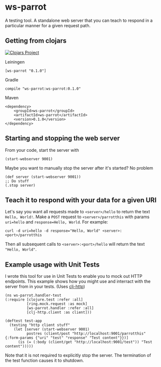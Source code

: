 # ws-parrot
A testing tool. A standalone web server that you can teach to respond in a particular manner for a given request path.

## Getting from clojars

[![Clojars Project](https://img.shields.io/clojars/v/ws-parrot.svg)](https://clojars.org/ws-parrot)

Leiningen

    [ws-parrot "0.1.0"]

Gradle

    compile "ws-parrot:ws-parrot:0.1.0"

Maven

    <dependency>
        <groupId>ws-parrot</groupId>
        <artifactId>ws-parrot</artifactId>
        <version>0.1.0</version>
    </dependency>

## Starting and stopping the web server
From your code, start the server with

    (start-webserver 9001)

Maybe you want to manually stop the server after it's started? No problem

    (def server (start-webserver 9001))
    ;; Do stuff
    (.stop server)

## Teach it to respond with your data for a given URI

Let's say you want all requests made to `<server>/hello` to return the text `Hello, World!`. Make a `POST` request to `<server>/parrotthis` with params `uri=hello` and `response=Hello, World`. For example:

    curl -d uri=hello -d response="Hello, World" <server>:<port>/parrotthis

Then all subsequent calls to `<server>:<port>/hello` will return the text `"Hello, World"`.

## Example usage with Unit Tests
I wrote this tool for use in Unit Tests to enable you to mock out HTTP endpoints. This example shows how you might use and interract with the server from in your tests. (Uses [clj-http](https://github.com/dakrone/clj-http))

    (ns ws-parrot.handler-test
    (:require [clojure.test :refer :all]
              [ring.mock.request :as mock]
              [ws-parrot.handler :refer :all]
              [clj-http.client :as client]))

    (deftest test-app
      (testing "http client stuff"
        (let [server (start-webserver 9001)
              postres (client/post "http://localhost:9001/parrotthis" {:form-params {"uri" "test" "response" "Test content"}})]
          (is (= (:body (client/get "http://localhost:9001/test")) "Test content")))))

Note that it is not required to explicitly stop the server. The termination of the test function causes it to shutdown.
